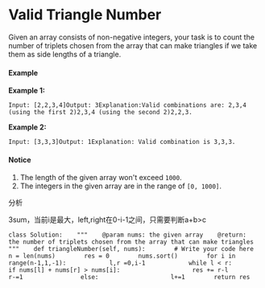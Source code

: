 # Valid Triangle Number



Given an array consists of non-negative integers, your task is to count the number of triplets chosen from the array that can make triangles if we take them as side lengths of a triangle.

#### Example

**Example 1:**

```text
Input: [2,2,3,4]Output: 3Explanation:Valid combinations are: 2,3,4 (using the first 2)2,3,4 (using the second 2)2,2,3.
```

**Example 2:**

```text
Input: [3,3,3]Output: 1Explanation: Valid combination is 3,3,3.
```

#### Notice

1. The length of the given array won't exceed `1000`.
2. The integers in the given array are in the range of `[0, 1000]`.

分析

3sum，当前i是最大，left,right在0-i-1之间，只需要判断a+b&gt;c

```text
class Solution:    """    @param nums: the given array    @return:  the number of triplets chosen from the array that can make triangles    """    def triangleNumber(self, nums):        # Write your code here        n = len(nums)        res = 0        nums.sort()        for i in range(n-1,1,-1):            l,r =0,i-1            while l < r:                if nums[l] + nums[r] > nums[i]:                    res += r-l                    r-=1                else:                    l+=1        return res                                                                            
```

